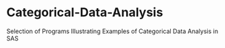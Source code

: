 # Categorical-Data-Analysis
Selection of Programs Illustrating Examples of Categorical Data Analysis in SAS
